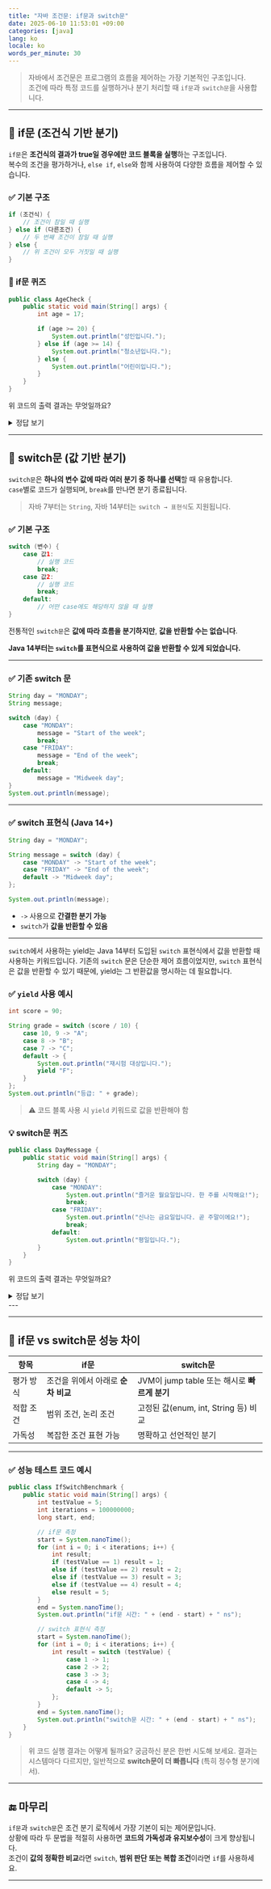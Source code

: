 ```yaml
---
title: "자바 조건문: if문과 switch문"
date: 2025-06-10 11:53:01 +09:00
categories: [java]
lang: ko
locale: ko
words_per_minute: 30
---
```


> 자바에서 조건문은 프로그램의 흐름을 제어하는 가장 기본적인 구조입니다.  
> 조건에 따라 특정 코드를 실행하거나 분기 처리할 때 `if문`과 `switch문`을 사용합니다.

---

## 🔹 if문 (조건식 기반 분기)

`if문`은 **조건식의 결과가 true일 경우에만 코드 블록을 실행**하는 구조입니다.  
복수의 조건을 평가하거나, `else if`, `else`와 함께 사용하여 다양한 흐름을 제어할 수 있습니다.

### ✅ 기본 구조

```java
if (조건식) {
    // 조건이 참일 때 실행
} else if (다른조건) {
    // 두 번째 조건이 참일 때 실행
} else {
    // 위 조건이 모두 거짓일 때 실행
}
```

### 📌 if문 퀴즈

```java
public class AgeCheck {
    public static void main(String[] args) {
        int age = 17;

        if (age >= 20) {
            System.out.println("성인입니다.");
        } else if (age >= 14) {
            System.out.println("청소년입니다.");
        } else {
            System.out.println("어린이입니다.");
        }
    }
}
```

위 코드의 출력 결과는 무엇일까요?
<details>
<summary>정답 보기</summary>

age는 17이므로 두번째 분기점에 해당하게 됩니다.
따라서 출력 결과: 청소년입니다.

</details>

---

## 🔹 switch문 (값 기반 분기)

`switch문`은 **하나의 변수 값에 따라 여러 분기 중 하나를 선택**할 때 유용합니다.  
`case`별로 코드가 실행되며, `break`를 만나면 분기 종료됩니다.

> 자바 7부터는 `String`, 자바 14부터는 `switch → 표현식`도 지원됩니다.

### ✅ 기본 구조

```java
switch (변수) {
    case 값1:
        // 실행 코드
        break;
    case 값2:
        // 실행 코드
        break;
    default:
        // 어떤 case에도 해당하지 않을 때 실행
}
```
전통적인 `switch문`은 **값에 따라 흐름을 분기하지만**, **값을 반환할 수는 없습니다**. 

**Java 14부터는 `switch`를 표현식으로 사용하여 값을 반환할 수 있게 되었습니다.**

---

### ✅ 기존 switch 문

```java
String day = "MONDAY";
String message;

switch (day) {
    case "MONDAY":
        message = "Start of the week";
        break;
    case "FRIDAY":
        message = "End of the week";
        break;
    default:
        message = "Midweek day";
}
System.out.println(message);
```

---

### ✅ switch 표현식 (Java 14+)

```java
String day = "MONDAY";

String message = switch (day) {
    case "MONDAY" -> "Start of the week";
    case "FRIDAY" -> "End of the week";
    default -> "Midweek day";
};

System.out.println(message);
```

- `->` 사용으로 **간결한 분기 가능**
- `switch`가 **값을 반환할 수 있음**

---

`switch`에서 사용하는 yield는 Java 14부터 도입된 `switch` 표현식에서 값을 반환할 때 사용하는 키워드입니다. 기존의 `switch` 문은 단순한 제어 흐름이었지만, `switch` 표현식은 값을 반환할 수 있기 때문에, yield는 그 반환값을 명시하는 데 필요합니다.

### ✅ `yield` 사용 예시

```java
int score = 90;

String grade = switch (score / 10) {
    case 10, 9 -> "A";
    case 8 -> "B";
    case 7 -> "C";
    default -> {
        System.out.println("재시험 대상입니다.");
        yield "F";
    }
};
System.out.println("등급: " + grade);
```

> ⚠️ 코드 블록 사용 시 `yield` 키워드로 값을 반환해야 함

### 💡 switch문 퀴즈

```java
public class DayMessage {
    public static void main(String[] args) {
        String day = "MONDAY";

        switch (day) {
            case "MONDAY":
                System.out.println("즐거운 월요일입니다. 한 주를 시작해요!");
                break;
            case "FRIDAY":
                System.out.println("신나는 금요일입니다. 곧 주말이에요!");
                break;
            default:
                System.out.println("평일입니다.");
        }
    }
}
```
위 코드의 출력 결과는 무엇일까요?
<details>
<summary>정답 보기</summary>

day는 "MONDAY"이므로 첫번째 분기점에 해당하게 됩니다.
따라서 출력 결과: 즐거운 월요일입니다. 한 주를 시작해요!

(진짜 저렇게 생각하시는 분은 없겠죠..?)
</details>
---

---

## 📌 if문 vs switch문 성능 차이

| 항목         | if문                                | switch문                                  |
|--------------|-------------------------------------|--------------------------------------------|
| 평가 방식    | 조건을 위에서 아래로 **순차 비교** | JVM이 jump table 또는 해시로 **빠르게 분기** |
| 적합 조건    | 범위 조건, 논리 조건                | 고정된 값(enum, int, String 등) 비교       |
| 가독성       | 복잡한 조건 표현 가능               | 명확하고 선언적인 분기                     |

---

### ✅ 성능 테스트 코드 예시

```java
public class IfSwitchBenchmark {
    public static void main(String[] args) {
        int testValue = 5;
        int iterations = 100000000;
        long start, end;

        // if문 측정
        start = System.nanoTime();
        for (int i = 0; i < iterations; i++) {
            int result;
            if (testValue == 1) result = 1;
            else if (testValue == 2) result = 2;
            else if (testValue == 3) result = 3;
            else if (testValue == 4) result = 4;
            else result = 5;
        }
        end = System.nanoTime();
        System.out.println("if문 시간: " + (end - start) + " ns");

        // switch 표현식 측정
        start = System.nanoTime();
        for (int i = 0; i < iterations; i++) {
            int result = switch (testValue) {
                case 1 -> 1;
                case 2 -> 2;
                case 3 -> 3;
                case 4 -> 4;
                default -> 5;
            };
        }
        end = System.nanoTime();
        System.out.println("switch문 시간: " + (end - start) + " ns");
    }
}
```

> 위 코드 실행 결과는 어떻게 될까요? 궁금하신 분은 한번 시도해 보세요. 결과는 시스템마다 다르지만, 일반적으로 **switch문이 더 빠릅니다** (특히 정수형 분기에서).

---

## 🔚 마무리

`if문`과 `switch문`은 조건 분기 로직에서 가장 기본이 되는 제어문입니다.  
상황에 따라 두 문법을 적절히 사용하면 **코드의 가독성과 유지보수성**이 크게 향상됩니다.  
조건이 **값의 정확한 비교**라면 `switch`, **범위 판단 또는 복합 조건**이라면 `if`를 사용하세요.

---
